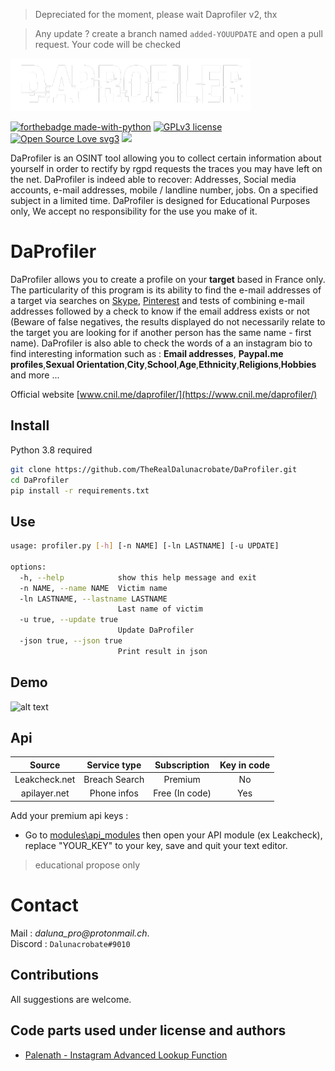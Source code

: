> Depreciated for the moment, please wait Daprofiler v2, thx

> Any update ? create a branch named `added-YOUUPDATE` and open a pull request. Your code will be checked

![alt text](./files/logo.png)

[![forthebadge made-with-python](http://ForTheBadge.com/images/badges/made-with-python.svg)](https://www.python.org/)
[![GPLv3 license](https://img.shields.io/badge/License-GPLv3-blue.svg)](http://perso.crans.org/besson/LICENSE.html) [![Open Source Love svg3](https://badges.frapsoft.com/os/v3/open-source.svg?v=103)](https://github.com/TheRealDalunacrobate/daprofiler)
![](https://visitor-badge.laobi.icu/badge?page_id=TheRealDalunacrobate.daprofiler)


DaProfiler is an OSINT tool allowing you to collect certain information about yourself in order to rectify by rgpd requests the traces you may have left on the net.
DaProfiler is indeed able to recover: Addresses, Social media accounts, e-mail addresses, mobile / landline number, jobs. On a specified subject in a limited time.
DaProfiler is designed for Educational Purposes only, We accept no responsibility for the use you make of it.

# DaProfiler

DaProfiler allows you to create a profile on your **target** based in France only.
The particularity of this program is its ability to find the e-mail addresses of a target via searches on [Skype](https://www.skype.com/), [Pinterest](https://www.pinterest.com) and tests of combining e-mail addresses followed by a check to know if the email address exists or not (Beware of false negatives, the results displayed do not necessarily relate to the target you are looking for if another person has the same name - first name). DaProfiler is also able to check the words of a an instagram bio to find interesting information such as : **Email addresses**, **Paypal.me profiles**,**Sexual Orientation**,**City**,**School**,**Age**,**Ethnicity**,**Religions**,**Hobbies** and more ...

Official website [www.cnil.me/daprofiler/](https://www.cnil.me/daprofiler/)

## Install

Python 3.8 required
```bash
git clone https://github.com/TheRealDalunacrobate/DaProfiler.git
cd DaProfiler
pip install -r requirements.txt
```
## Use

```bash
usage: profiler.py [-h] [-n NAME] [-ln LASTNAME] [-u UPDATE]

options:
  -h, --help            show this help message and exit
  -n NAME, --name NAME  Victim name
  -ln LASTNAME, --lastname LASTNAME
                        Last name of victim
  -u true, --update true
                        Update DaProfiler
  -json true, --json true
                        Print result in json
```

## Demo
![alt text](https://i.ibb.co/XSzG90S/Capture-censored.jpg)

## Api
| Source | Service type | Subscription | Key in code |
| :---: | :---: | :---: | :---: |
| Leakcheck.net | Breach Search | Premium | No | 
| apilayer.net | Phone infos | Free (In code) | Yes |

Add your premium api keys :
+ Go to [modules\api_modules](https://github.com/TheRealDalunacrobate/DaProfiler/tree/main/modules/api_modules) then open your API module (ex Leakcheck), replace "YOUR_KEY" to your key, save and quit your text editor.

> educational propose only


# Contact
Mail : _daluna_pro@protonmail.ch_. <br>
Discord : `Dalunacrobate#9010` <br>


## Contributions
All suggestions are welcome.

## Code parts used under license and authors
+ [Palenath - Instagram Advanced Lookup Function](https://github.com/megadose/toutatis)
